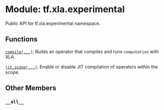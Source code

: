 <div itemscope itemtype="http://developers.google.com/ReferenceObject">
<meta itemprop="name" content="tf.xla.experimental" />
<meta itemprop="path" content="Stable" />
<meta itemprop="property" content="__all__"/>
</div>

# Module: tf.xla.experimental

Public API for tf.xla.experimental namespace.

## Functions

[`compile(...)`](../../tf/xla/experimental/compile.md): Builds an operator that compiles and runs `computation` with XLA.

[`jit_scope(...)`](../../tf/xla/experimental/jit_scope.md): Enable or disable JIT compilation of operators within the scope.

## Other Members

<h3 id="__all__"><code>__all__</code></h3>

